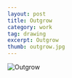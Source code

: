 ```yaml
---
layout: post
title: Outgrow
category: work
tag: drawing
excerpt: Outgrow
thumb: outgrow.jpg
---
```


<p><img src="{{ site.data.var.file }}/outgrow.jpg" alt="Outgrow"></p>
